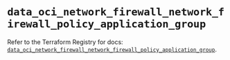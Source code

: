 # `data_oci_network_firewall_network_firewall_policy_application_group`

Refer to the Terraform Registry for docs: [`data_oci_network_firewall_network_firewall_policy_application_group`](https://registry.terraform.io/providers/oracle/oci/6.18.0/docs/data-sources/network_firewall_network_firewall_policy_application_group).
